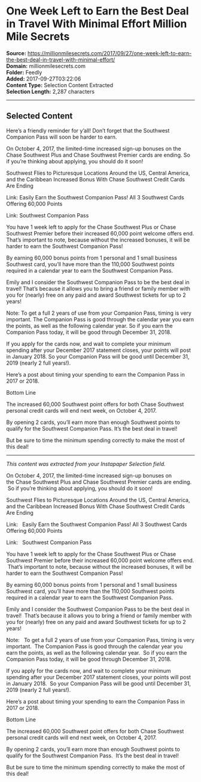 # One Week Left to Earn the Best Deal in Travel With Minimal Effort Million Mile Secrets

**Source:** https://millionmilesecrets.com/2017/09/27/one-week-left-to-earn-the-best-deal-in-travel-with-minimal-effort/  
**Domain:** millionmilesecrets.com  
**Folder:** Feedly  
**Added:** 2017-09-27T03:22:06  
**Content Type:** Selection Content Extracted  
**Selection Length:** 2,287 characters  


---

## Selected Content

Here’s a friendly reminder for y’all! Don’t forget that the Southwest Companion Pass will soon be harder to earn.

On October 4, 2017, the limited-time increased sign-up bonuses on the Chase Southwest Plus and Chase Southwest Premier cards are ending. So if you’re thinking about applying, you should do it soon!

Southwest Flies to Picturesque Locations Around the US, Central America, and the Caribbean
Increased Bonus With Chase Southwest Credit Cards Are Ending

Link: Easily Earn the Southwest Companion Pass! All 3 Southwest Cards Offering 60,000 Points

Link: Southwest Companion Pass

You have 1 week left to apply for the Chase Southwest Plus or Chase Southwest Premier before their increased 60,000 point welcome offers end. That’s important to note, because without the increased bonuses, it will be harder to earn the Southwest Companion Pass!

By earning 60,000 bonus points from 1 personal and 1 small business Southwest card, you’ll have more than the 110,000 Southwest points required in a calendar year to earn the Southwest Companion Pass.

Emily and I consider the Southwest Companion Pass to be the best deal in travel! That’s because it allows you to bring a friend or family member with you for (nearly) free on any paid and award Southwest tickets for up to 2 years!

Note: To get a full 2 years of use from your Companion Pass, timing is very important. The Companion Pass is good through the calendar year you earn the points, as well as the following calendar year. So if you earn the Companion Pass today, it will be good through December 31, 2018.

If you apply for the cards now, and wait to complete your minimum spending after your December 2017 statement closes, your points will post in January 2018. So your Companion Pass will be good until December 31, 2019 (nearly 2 full years!).

Here’s a post about timing your spending to earn the Companion Pass in 2017 or 2018.

Bottom Line

The increased 60,000 Southwest point offers for both Chase Southwest personal credit cards will end next week, on October 4, 2017.

By opening 2 cards, you’ll earn more than enough Southwest points to qualify for the Southwest Companion Pass. It’s the best deal in travel!

But be sure to time the minimum spending correctly to make the most of this deal!

---

*This content was extracted from your Instapaper Selection field.*

On October 4, 2017, the limited-time increased sign-up bonuses on the Chase Southwest Plus and Chase Southwest Premier cards are ending.  So if you’re thinking about applying, you should do it soon!

Southwest Flies to Picturesque Locations Around the US, Central America, and the Caribbean
Increased Bonus With Chase Southwest Credit Cards Are Ending

Link:   Easily Earn the Southwest Companion Pass! All 3 Southwest Cards Offering 60,000 Points

Link:   Southwest Companion Pass

You have 1 week left to apply for the Chase Southwest Plus or Chase Southwest Premier before their increased 60,000 point welcome offers end.  That’s important to note, because without the increased bonuses, it will be harder to earn the Southwest Companion Pass!

By earning 60,000 bonus points from 1 personal and 1 small business Southwest card, you’ll have more than the 110,000 Southwest points required in a calendar year to earn the Southwest Companion Pass.

Emily and I consider the Southwest Companion Pass to be the best deal in travel!  That’s because it allows you to bring a friend or family member with you for (nearly) free on any paid and award Southwest tickets for up to 2 years!

Note:   To get a full 2 years of use from your Companion Pass, timing is very important.  The Companion Pass is good through the calendar year you earn the points, as well as the following calendar year.  So if you earn the Companion Pass today, it will be good through December 31, 2018.

If you apply for the cards now, and wait to complete your minimum spending after your December 2017 statement closes, your points will post in January 2018.  So your Companion Pass will be good until December 31, 2019 (nearly 2 full years!).

Here’s a post about timing your spending to earn the Companion Pass in 2017 or 2018.

Bottom Line

The increased 60,000 Southwest point offers for both Chase Southwest personal credit cards will end next week, on October 4, 2017.

By opening 2 cards, you’ll earn more than enough Southwest points to qualify for the Southwest Companion Pass.  It’s the best deal in travel!

But be sure to time the minimum spending correctly to make the most of this deal!

